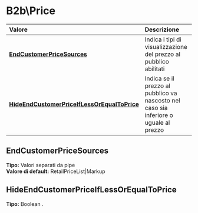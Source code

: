 # B2b\Price

| Valore | Descrizione |
| :--- | :--- |
| [**EndCustomerPriceSources**](b2bprice.md#endcustomerpricesources) | Indica i tipi di visualizzazione del prezzo al pubblico abilitati |
| [**HideEndCustomerPriceIfLessOrEqualToPrice**](b2bprice.md#hideendcustomerpriceiflessorequaltoprice) | Indica se il prezzo al pubblico va nascosto nel caso sia inferiore o uguale al prezzo |

## EndCustomerPriceSources

**Tipo:** Valori separati da pipe  
**Valore di default:** RetailPriceList\|Markup

## HideEndCustomerPriceIfLessOrEqualToPrice

**Tipo:** Boolean
.